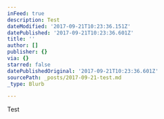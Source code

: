 ```yaml
---
inFeed: true
description: Test
dateModified: '2017-09-21T10:23:36.151Z'
datePublished: '2017-09-21T10:23:36.601Z'
title: ''
author: []
publisher: {}
via: {}
starred: false
datePublishedOriginal: '2017-09-21T10:23:36.601Z'
sourcePath: _posts/2017-09-21-test.md
_type: Blurb

---
```

Test